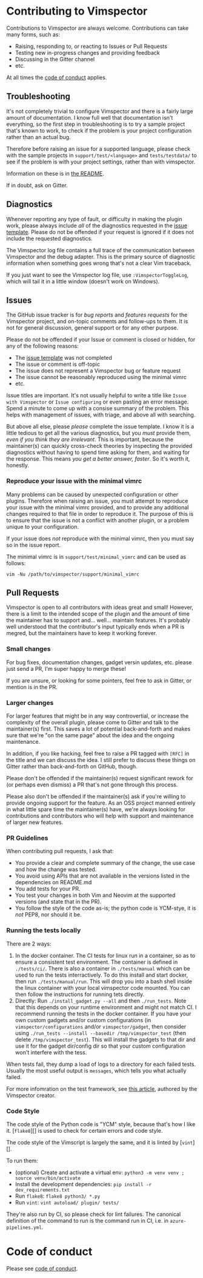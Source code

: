 # Contributing to Vimspector

Contributions to Vimspector are always welcome. Contributions can take many
forms, such as:

* Raising, responding to, or reacting to Issues or Pull Requests
* Testing new in-progress changes and providing feedback
* Discussing in the Gitter channel
* etc.

At all times the [code of conduct](#code-of-conduct) applies.

## Troubleshooting

It's not completely trivial to configure Vimspector and there is a fairly large
amount of documentation. I know full well that documentation isn't everything,
so the first step in troubleshooting is to try a sample project that's known to
work, to check if the problem is your project configuration rather than an
actual bug.

Therefore before raising an issue for a supported language, please check with
the sample projects in `support/test/<language>` and `tests/testdata/` to see if
the problem is with your project settings, rather than with vimspector. 

Information on these is in [the README](README.md#trying-it-out).

If in doubt, ask on Gitter.

## Diagnostics

Whenever reporting any type of fault, or difficulty in making the plugin
work, please always include _all_ of the diagnostics requested in the
[issue template][issue-template]. Please do not be offended if your request
is ignored if it does not include the requested diagnostics.

The Vimspector log file contains a full trace of the communication between
Vimspector and the debug adapter. This is the primary source of diagnostic
information when something goes wrong that's not a clear Vim traceback.

If you just want to see the Vimspector log file, use `:VimspectorToggleLog`,
which will tail it in a little window (doesn't work on Windows).

## Issues

The GitHub issue tracker is for *bug reports* and *features requests* for the
Vimspector project, and on-topic comments and follow-ups to them. It is not for
general discussion, general support or for any other purpose.

Please do not be offended if your Issue or comment is closed or hidden, for any
of the following reasons:

* The [issue template][issue-template] was not completed
* The issue or comment is off-topic
* The issue does not represent a Vimspector bug or feature request
* The issue cannot be reasonably reproduced using the minimal vimrc
* etc.

Issue titles are important. It's not usually helpful to write a title like
`Issue with Vimspector` or `Issue configuring` or even pasting an error message.
Spend a minute to come up with a consise summary of the problem. This helps with
management of issues, with triage, and above all with searching.

But above all else, please *please* complete the issue template. I know it is a
little tedious to get all the various diagnostics, but you *must* provide them,
*even if you think they are irrelevant*. This is important, because the
maintainer(s) can quickly cross-check theories by inspecting the provided
diagnostics without having to spend time asking for them, and waiting for the
response. This means *you get a better answer, faster*. So it's worth it,
honestly.

### Reproduce your issue with the minimal vimrc

Many problems can be caused by unexpected configuration or other plugins. 
Therefore when raising an issue, you must attempt to reproduce your issue
with the minimal vimrc provided, and to provide any additional changes required
to that file in order to reproduce it. The purpose of this is to ensure that
the issue is not a conflict with another plugin, or a problem unique to your
configuration.

If your issue does _not_ reproduce with the minimal vimrc, then you must say so
in the issue report.

The minimal vimrc is in `support/test/minimal_vimrc` and can be used as follows:

```
vim -Nu /path/to/vimspector/support/minimal_vimrc
```

## Pull Requests

Vimspector is open to all contributors with ideas great and small! However,
there is a limit to the intended scope of the plugin and the amount of time the
maintainer has to support and... well... maintain features. It's probably well
understood that the contributor's input typically ends when a PR is megred, but
the maintainers have to keep it working forever.

### Small changes

For bug fixes, documentation changes, gadget versin updates, etc. please just
send a PR, I'm super happy to merge these!

If you are unsure, or looking for some pointers, feel free to ask in Gitter, or
mention is in the PR.

### Larger changes

For larger features that might be in any way controvertial, or increase the
complexity of the overall plugin, please come to Gitter and talk to the
maintainer(s) first. This saves a lot of potential back-and-forth and makes sure
that we're "on the same page" about the idea and the ongoing maintenance.

In addition, if you like hacking, feel free to raise a PR tagged with `[RFC]` in
the title and we can discuss the idea. I still prefer to discuss these things on
Gitter rather than back-and-forth on GitHub, though.

Please don't be offended if the maintainer(s) request significant rework for (or
perhaps even dismiss) a PR that's not gone through this process.

Please also don't be offended if the maintainer(s) ask if you're willing to
provide ongoing support for the feature. As an OSS project manned entirely in
what little spare time the maintainer(s) have, we're always looking for
contributions and contributors who will help with support and maintenance of
larger new features.

### PR Guidelines

When contributing pull requests, I ask that:

* You provide a clear and complete summary of the change, the use case and how
  the change was tested.
* You avoid using APIs that are not available in the versions listed in the
  dependencies on README.md
* You add tests for your PR.
* You test your changes in both Vim and Neovim at the supported versions (and
  state that in the PR).
* You follow the style of the code as-is; the python code is YCM-stye, it is
  *not* PEP8, nor should it be.

### Running the tests locally

There are 2 ways:

1. In the docker container. The CI tests for linux run in a container, so as to
   ensure a consistent test environment. The container is defined in
   `./tests/ci/`. There is also a container in `./tests/manual` which can be
   used to run the tests interractively. To do this install and start docker,
   then run `./tests/manual/run`.  This will drop you into a bash shell inside
   the linux container with your local vimspector code mounted. You can then
   follow the instructions for running tets directly.
1. Directly: Run `./install_gadget.py --all` and then `./run_tests`. Note that
   this depends on your runtime environment and might not match CI. I recommend
   running the tests in the docker container. If you have your own custom
   gadgets and/or custom configurations (in `vimspector/configurations` and/or
   `vimspector/gadget`, then consider using `./run_tests --install --basedir
   /tmp/vimspector_test` (then delete `/tmp/vimspector_test`). This will install
   the gadgets to that dir and use it for the gadget dir/config dir so that your
   custom configuration won't interfere with the tess.

When tests fail, they dump a load of logs to a directory for each failed tests.
Usually the most useful output is `messages`, which tells you what actually
failed.

For more infomration on the test framework, see
[this article](https://vimways.org/2019/a-test-to-attest-to/), authored by the
Vimspector creator.

### Code Style

The code style of the Python code is "YCM" style, because that's how I like it.
[`flake8`][] is used to check for certain errors and code style.

The code style of the Vimscript is largely the same, and it is linted by
[`vint`][].

To run them:

* (optional) Create and activate a virtual env:
  `python3 -m venv venv ; source venv/bin/activate`
* Install the development dependencies: `pip install -r dev_requirements.txt`
* Run `flake8`: `flake8 python3/ *.py`
* Run `vint`: `vint autoload/ plugin/ tests/`

They're also run by CI, so please check for lint failures. The canonical
definition of the command to run is the command run in CI, i.e. in
`azure-pipelines.yml`.

# Code of conduct

Please see [code of conduct](CODE_OF_CONDUCT.md).

[vint]: https://github.com/Vimjas/vint
[flake8]: https://flake8.pycqa.org/en/latest/
[issue-template]: https://github.com/puremourning/vimspector/blob/master/.github/ISSUE_TEMPLATE/bug_report.md
